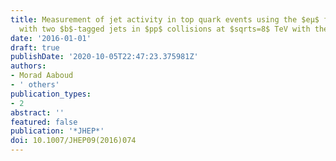 ```yaml
---
title: Measurement of jet activity in top quark events using the $eμ$ final state
  with two $b$-tagged jets in $pp$ collisions at $sqrts=8$ TeV with the ATLAS detector
date: '2016-01-01'
draft: true
publishDate: '2020-10-05T22:47:23.375981Z'
authors:
- Morad Aaboud
- ' others'
publication_types:
- 2
abstract: ''
featured: false
publication: '*JHEP*'
doi: 10.1007/JHEP09(2016)074
---
```


